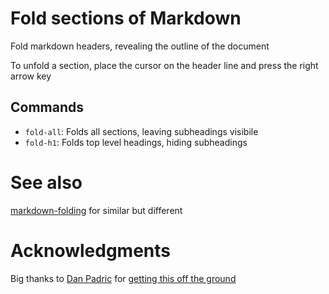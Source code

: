# Fold sections of Markdown
Fold markdown headers, revealing the outline of the document

To unfold a section, place the cursor on the header line and press the right arrow key

## Commands
- `fold-all`: Folds all sections, leaving subheadings visibile
- `fold-h1`: Folds top level headings, hiding subheadings

# See also
[markdown-folding](https://atom.io/packages/markdown-folding) for similar but different

# Acknowledgments
Big thanks to [Dan Padric](https://discuss.atom.io/u/danPadric) for [getting this off the ground](https://discuss.atom.io/t/non-indentation-based-text-editor-line-folding/48157)
